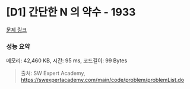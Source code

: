 # [D1] 간단한 N 의 약수 - 1933 

[문제 링크](https://swexpertacademy.com/main/code/problem/problemDetail.do?contestProbId=AV5PhcWaAKIDFAUq) 

### 성능 요약

메모리: 42,460 KB, 시간: 95 ms, 코드길이: 99 Bytes



> 출처: SW Expert Academy, https://swexpertacademy.com/main/code/problem/problemList.do